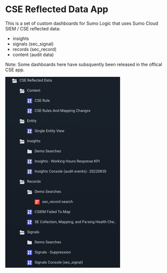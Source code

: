 # CSE Reflected Data App

This is a set of custom dashboards for Sumo Logic that uses Sumo Cloud SIEM / CSE reflected data:
- insights
- signals (sec_signal)
- records (sec_record)
- content (audit data)

Note: Some dashboards here have subsquently been released in the offical CSE app.

![](app_content_screenshot.png)
